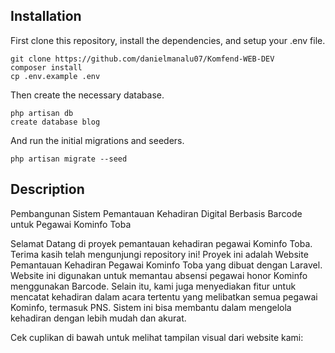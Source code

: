 ## Installation

First clone this repository, install the dependencies, and setup your .env file.

```
git clone https://github.com/danielmanalu07/Komfend-WEB-DEV
composer install
cp .env.example .env
```

Then create the necessary database.

```
php artisan db
create database blog
```

And run the initial migrations and seeders.

```
php artisan migrate --seed
```
## Description

Pembangunan Sistem Pemantauan Kehadiran Digital Berbasis Barcode untuk Pegawai Kominfo Toba

Selamat Datang di proyek pemantauan kehadiran pegawai Kominfo Toba. Terima kasih telah mengunjungi repository ini! Proyek ini adalah Website Pemantauan Kehadiran Pegawai Kominfo Toba yang dibuat dengan Laravel. Website ini digunakan untuk memantau absensi pegawai honor Kominfo menggunakan Barcode. Selain itu, kami juga menyediakan fitur untuk mencatat kehadiran dalam acara tertentu yang melibatkan semua pegawai Kominfo, termasuk PNS. Sistem ini bisa membantu dalam mengelola kehadiran dengan lebih mudah dan akurat.

Cek cuplikan di bawah untuk melihat tampilan visual dari website kami: